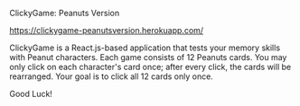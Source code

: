 ClickyGame: Peanuts Version

https://clickygame-peanutsversion.herokuapp.com/

ClickyGame is a React.js-based application that tests your memory skills with Peanut characters. 
Each game consists of 12 Peanuts cards.  You may only click on each character's card once; after every click, the cards will be rearranged.  Your goal is to click all 12 cards only once.

Good Luck!

